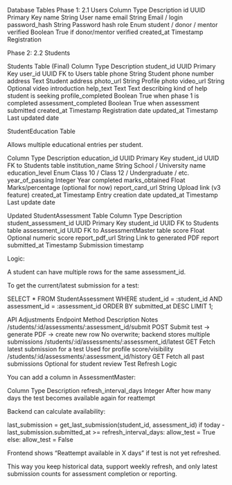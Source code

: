Database Tables
Phase 1:
2.1 Users
Column	Type	Description
id	UUID	Primary Key
name	String	User name
email	String	Email / login
password_hash	String	Password hash
role	Enum	student / donor / mentor
verified	Boolean	True if donor/mentor verified
created_at	Timestamp	Registration 


Phase 2:
2.2 Students

Students Table (Final)
Column	Type	Description
student_id	UUID	Primary Key
user_id	UUID	FK to Users table
phone	String	Student phone number
address	Text	Student address
photo_url	String	Profile photo
video_url	String	Optional video introduction
help_text	Text	Text describing kind of help student is seeking
profile_completed	Boolean	True when phase 1 is completed
assessment_completed	Boolean	True when assessment submitted
created_at	Timestamp	Registration date
updated_at	Timestamp	Last updated date



StudentEducation Table

Allows multiple educational entries per student.

Column	Type	Description
education_id	UUID	Primary Key
student_id	UUID	FK to Students table
institution_name	String	School / University name
education_level	Enum	Class 10 / Class 12 / Undergraduate / etc.
year_of_passing	Integer	Year completed
marks_obtained	Float	Marks/percentage (optional for now)
report_card_url	String	Upload link (v3 feature)
created_at	Timestamp	Entry creation date
updated_at	Timestamp	Last update date


Updated StudentAssessment Table
Column	Type	Description
student_assessment_id	UUID	Primary Key
student_id	UUID	FK to Students table
assessment_id	UUID	FK to AssessmentMaster table
score	Float	Optional numeric score
report_pdf_url	String	Link to generated PDF report
submitted_at	Timestamp	Submission timestamp

Logic:

A student can have multiple rows for the same assessment_id.

To get the current/latest submission for a test:

SELECT * 
FROM StudentAssessment
WHERE student_id = :student_id AND assessment_id = :assessment_id
ORDER BY submitted_at DESC
LIMIT 1;

API Adjustments
Endpoint	Method	Description	Notes
/students/:id/assessments/:assessment_id/submit	POST	Submit test → generate PDF → create new row	No overwrite; backend stores multiple submissions
/students/:id/assessments/:assessment_id/latest	GET	Fetch latest submission for a test	Used for profile score/visibility
/students/:id/assessments/:assessment_id/history	GET	Fetch all past submissions	Optional for student review
Test Refresh Logic

You can add a column in AssessmentMaster:

Column	Type	Description
refresh_interval_days	Integer	After how many days the test becomes available again for reattempt

Backend can calculate availability:

last_submission = get_last_submission(student_id, assessment_id)
if today - last_submission.submitted_at >= refresh_interval_days:
    allow_test = True
else:
    allow_test = False


Frontend shows “Reattempt available in X days” if test is not yet refreshed.

This way you keep historical data, support weekly refresh, and only latest submission counts for assessment completion or reporting.